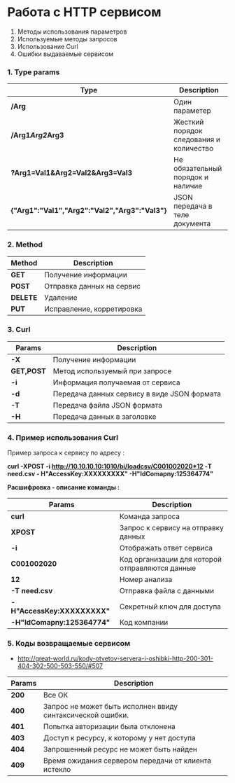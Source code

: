 # Работа с HTTP сервисом

1. Методы использования параметров
2. Используемые методы запросов
3. Использование Curl
4. Ошибки выдаваемые сервисом


### 1. Type params
|Type|Description
|----|----|
|**/Arg**|Один параметер
|**/Arg1*Arg2*Arg3**|Жесткий порядок следования и количество
|**?Arg1=Val1&Arg2=Val2&Arg3=Val3**|Не обязательный порядок и наличие
|**{"Arg1":"Val1","Arg2":"Val2","Arg3":"Val3"}**|JSON передача в теле документа


### 2. Method

|Method|Description
|----|----|
|**GET**|Получение информации
|**POST**|Отправка данных на сервис
|**DELETE**|Удаление
|**PUT**|Исправление, корретировка


### 3. Curl

|Params|Description
|----|----|
|**-X**|Получение информации
|**GET,POST**|Метод используемый при запросе
|**-i**|Информация получаемая от сервиса
|**-d**|Передача данных сервису в виде JSON формата
|**-T**|Передача файла JSON формата
|**-H**|Передача данных в заголовке 


### 4. Пример использования Сurl
Пример запроса к сервису по адресу : 

**curl -XPOST -i http://10.10.10.10:1010/bi/loadcsv/С001002020*12  -T need.csv  - H"AccessKey:XXXXXXXXX" -H"IdComapny:125364774"**
 
**Расшифровка - описание команды :**
 
|Params|Description
|----|----|
|**сurl**|Команда запроса   
|**XPOST**|Запрос к сервису на отправку данных   
|**-i**|Отображать ответ сервиса
|**С001002020**|Код организации для которой отправляются данные   
|**12**|Номер анализа   
|**-T need.csv**|Отправка файла с данными    
|**- H"AccessKey:XXXXXXXXX"**|Секретный ключ для доступа   
|**-H"IdComapny:125364774"**|Код компании   
 
 
### 5. Коды возвращаемые сервисом
- http://great-world.ru/kody-otvetov-servera-i-oshibki-http-200-301-404-302-500-503-550/#507 

|Params|Description
|----|----|
|**200**|Все ОК 
|**400**|Запрос не может быть исполнен ввиду синтаксической ошибки.
|**401**|Попытка авторизации была отклонена
|**403**|Доступ к ресурсу, к которому у нет доступа
|**404**|Запрошенный ресурс не может быть найден
|**409**|Время ожидания сервером передачи от клиента истекло












